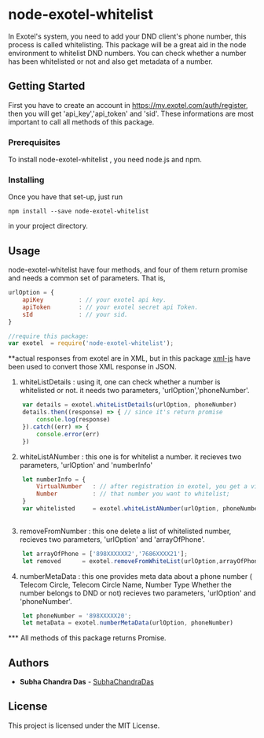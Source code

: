 # node-exotel-whitelist

In Exotel's system, you need to add your DND client's phone number, this process is called whitelisting. This package will be a great aid in the node environment to whitelist DND numbers. You can check whether a number has been whitelisted or not and also get metadata of a number.

## Getting Started

First you have to create an account in https://my.exotel.com/auth/register, then you will get 'api_key','api_token' and 'sid'.
These informations are most important to call all methods of this package.

### Prerequisites

To install node-exotel-whitelist , you need node.js and npm.

### Installing

Once you have that set-up, just run

```
npm install --save node-exotel-whitelist
```
 in your project directory.


## Usage

node-exotel-whitelist have four methods, and four of them return promise 
and needs a common set of parameters. That is,

```javascript
urlOption = {
    apiKey          : // your exotel api key.
    apiToken        : // your exotel secret api Token.
    sId             : // your sid.
}

//require this package:
var exotel  = require('node-exotel-whitelist');

```
**actual responses from exotel are in XML, but in this package [xml-js](https://www.npmjs.com/package/xml-js)
    have been used to convert those XML response in JSON.

1. whiteListDetails : using it, one can check whether a number is whitelisted or not.
                      it needs two parameters, 'urlOption','phoneNumber'.  

```javascript
    var details = exotel.whiteListDetails(urlOption, phoneNumber)
    details.then((response) => { // since it's return promise
        console.log(response)
    }).catch((err) => {
        console.error(err)
    }) 
```

2. whiteListANumber : this one is for whitelist a number.
                      it recieves two parameters, 'urlOption' and 'numberInfo'

```javascript
    let numberInfo = {
        VirtualNumber   : // after registration in exotel, you get a virutal number;
        Number          : // that number you want to whitelist;
    }
    var whitelisted     = exotel.whiteListANumber(urlOption, phoneNumber);
    
```       

3. removeFromNumber : this one delete a list of whitelisted number, 
                      recieves two parameters, 'urlOption' and 'arrayOfPhone'.
  
```javascript
    let arrayOfPhone = ['898XXXXXX2','7686XXXX21'];
    let removed      = exotel.removeFromWhiteList(urlOption,arrayOfPhone);

```
4. numberMetaData  : this one provides meta data about a phone number
                    ( Telecom Circle, Telecom Circle Name, Number Type
                     Whether the number belongs to DND or not)
                    recieves two parameters, 'urlOption' and 'phoneNumber'. 
```javascript
    let phoneNumber = '898XXXXX20';
    let metaData = exotel.numberMetaData(urlOption, phoneNumber)

```
*** All methods of this package returns Promise.

## Authors

* **Subha Chandra Das** - [SubhaChandraDas](https://github.com/SubhaChandraDas)

## License

This project is licensed under the MIT License.


